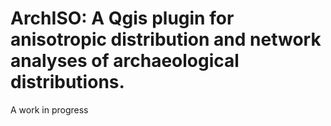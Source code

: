 # ArchISO: A Qgis plugin for anisotropic distribution and network analyses of archaeological distributions.
 A work in progress
